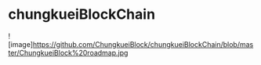 # chungkueiBlockChain

![image]https://github.com/ChungkueiBlock/chungkueiBlockChain/blob/master/ChungkueiBlock%20roadmap.jpg

